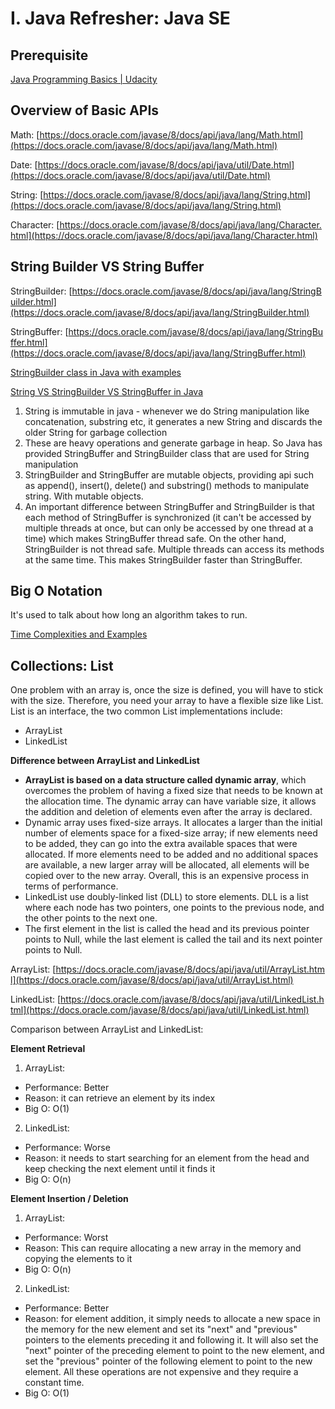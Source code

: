 # I. Java Refresher: Java SE

## Prerequisite

[Java Programming Basics | Udacity](https://www.udacity.com/course/java-programming-basics--ud282)

## Overview of Basic APIs

Math: [https://docs.oracle.com/javase/8/docs/api/java/lang/Math.html](https://docs.oracle.com/javase/8/docs/api/java/lang/Math.html)

Date: [https://docs.oracle.com/javase/8/docs/api/java/util/Date.html](https://docs.oracle.com/javase/8/docs/api/java/util/Date.html)

String: [https://docs.oracle.com/javase/8/docs/api/java/lang/String.html](https://docs.oracle.com/javase/8/docs/api/java/lang/String.html)

Character: [https://docs.oracle.com/javase/8/docs/api/java/lang/Character.html](https://docs.oracle.com/javase/8/docs/api/java/lang/Character.html)

## String Builder VS String Buffer

StringBuilder: [https://docs.oracle.com/javase/8/docs/api/java/lang/StringBuilder.html](https://docs.oracle.com/javase/8/docs/api/java/lang/StringBuilder.html)

StringBuffer: [https://docs.oracle.com/javase/8/docs/api/java/lang/StringBuffer.html](https://docs.oracle.com/javase/8/docs/api/java/lang/StringBuffer.html)

[StringBuilder class in Java with examples](https://www.geeksforgeeks.org/stringbuilder-class-in-java-with-examples/)

[String VS StringBuilder VS StringBuffer in Java](https://www.journaldev.com/538/string-vs-stringbuffer-vs-stringbuilder)

1. String is immutable in java - whenever we do String manipulation like concatenation, substring etc, it generates a new String and discards the older String for garbage collection
2. These are heavy operations and generate garbage in heap. So Java has provided StringBuffer and StringBuilder class that are used for String manipulation
3. StringBuilder and StringBuffer are mutable objects, providing api such as append(), insert(), delete() and substring() methods to manipulate string. With mutable objects.
4. An important difference between StringBuffer and StringBuilder is that each method of StringBuffer is synchronized (it can't be accessed by multiple threads at once, but can only be accessed by one thread at a time) which makes StringBuffer thread safe. On the other hand, StringBuilder is not thread safe. Multiple threads can access its methods at the same time. This makes StringBuilder faster than StringBuffer.

## Big O Notation

It's used to talk about how long an algorithm takes to run.

[Time Complexities and Examples](https://www.notion.so/c806b9a801ad48fc9230357a7e3163b9)

## Collections: List

One problem with an array is, once the size is defined, you will have to stick with the size. Therefore, you need your array to have a flexible size like List. List is an interface, the two common List implementations include:

- ArrayList
- LinkedList

**Difference between ArrayList and LinkedList**

- **ArrayList is based on a data structure called dynamic array**, which overcomes the problem of having a fixed size that needs to be known at the allocation time. The dynamic array can have variable size, it allows the addition and deletion of elements even after the array is declared.
- Dynamic array uses fixed-size arrays. It allocates a larger than the initial number of elements space for a fixed-size array; if new elements need to be added, they can go into the extra available spaces that were allocated. If more elements need to be added and no additional spaces are available, a new larger array will be allocated, all elements will be copied over to the new array. Overall, this is an expensive process in terms of performance.
- LinkedList use doubly-linked list (DLL) to store elements. DLL is a list where each node has two pointers, one points to the previous node, and the other points to the next one.
- The first element in the list is called the head and its previous pointer points to Null, while the last element is called the tail and its next pointer points to Null.

ArrayList: [https://docs.oracle.com/javase/8/docs/api/java/util/ArrayList.html](https://docs.oracle.com/javase/8/docs/api/java/util/ArrayList.html)

LinkedList: [https://docs.oracle.com/javase/8/docs/api/java/util/LinkedList.html](https://docs.oracle.com/javase/8/docs/api/java/util/LinkedList.html)

Comparison between ArrayList and LinkedList:

**Element Retrieval**

1. ArrayList:

- Performance: Better
- Reason: it can retrieve an element by its index
- Big O: O(1)

2. LinkedList:

- Performance: Worse
- Reason: it needs to start searching for an element from the head and keep checking the next element until it finds it
- Big O: O(n)

**Element Insertion / Deletion**

1. ArrayList:

- Performance: Worst
- Reason: This can require allocating a new array in the memory and copying the elements to it
- Big O: O(n)

2. LinkedList:

- Performance: Better
- Reason: for element addition, it simply needs to allocate a new space in the memory for the new element and set its "next" and "previous" pointers to the elements preceding it and following it.
  It will also set the "next" pointer of the preceding element to point to the new element, and set the "previous" pointer of the following element to point to the new element. All these operations are not expensive and they require a constant time.
- Big O: O(1)
